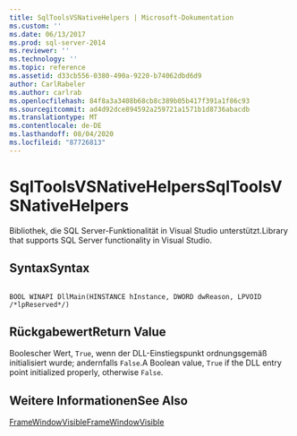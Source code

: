 ```yaml
---
title: SqlToolsVSNativeHelpers | Microsoft-Dokumentation
ms.custom: ''
ms.date: 06/13/2017
ms.prod: sql-server-2014
ms.reviewer: ''
ms.technology: ''
ms.topic: reference
ms.assetid: d33cb556-0380-490a-9220-b74062dbd6d9
author: CarlRabeler
ms.author: carlrab
ms.openlocfilehash: 84f8a3a3408b68cb8c389b05b417f391a1f86c93
ms.sourcegitcommit: ad4d92dce894592a259721a1571b1d8736abacdb
ms.translationtype: MT
ms.contentlocale: de-DE
ms.lasthandoff: 08/04/2020
ms.locfileid: "87726813"
---
```

# <a name="sqltoolsvsnativehelpers"></a><span data-ttu-id="84198-102">SqlToolsVSNativeHelpers</span><span class="sxs-lookup"><span data-stu-id="84198-102">SqlToolsVSNativeHelpers</span></span>
  <span data-ttu-id="84198-103">Bibliothek, die SQL Server-Funktionalität in Visual Studio unterstützt.</span><span class="sxs-lookup"><span data-stu-id="84198-103">Library that supports SQL Server functionality in Visual Studio.</span></span>  
  
## <a name="syntax"></a><span data-ttu-id="84198-104">Syntax</span><span class="sxs-lookup"><span data-stu-id="84198-104">Syntax</span></span>  
  
```  
  
BOOL WINAPI DllMain(HINSTANCE hInstance, DWORD dwReason, LPVOID /*lpReserved*/)  
```  
  
## <a name="return-value"></a><span data-ttu-id="84198-105">Rückgabewert</span><span class="sxs-lookup"><span data-stu-id="84198-105">Return Value</span></span>  
 <span data-ttu-id="84198-106">Boolescher Wert, `True`, wenn der DLL-Einstiegspunkt ordnungsgemäß initialisiert wurde; andernfalls `False`.</span><span class="sxs-lookup"><span data-stu-id="84198-106">A Boolean value, `True` if the DLL entry point initialized properly, otherwise `False`.</span></span>  
  
## <a name="see-also"></a><span data-ttu-id="84198-107">Weitere Informationen</span><span class="sxs-lookup"><span data-stu-id="84198-107">See Also</span></span>  
 [<span data-ttu-id="84198-108">FrameWindowVisible</span><span class="sxs-lookup"><span data-stu-id="84198-108">FrameWindowVisible</span></span>](sqltoolsvsnativehelpers-framewindowvisible.md)  
  
  
